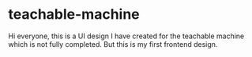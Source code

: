 # teachable-machine

Hi everyone,
    this is a UI design I have created for the teachable machine which is not fully completed. But this is my first frontend design.
